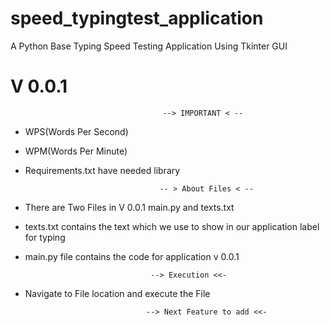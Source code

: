 # speed_typingtest_application
A Python Base Typing Speed Testing Application Using Tkinter GUI 


# V 0.0.1

                                      --> IMPORTANT < --
- WPS(Words Per Second)
- WPM(Words Per Minute)
- Requirements.txt have needed library


                                    -- > About Files < -- 
                                  
- There are Two Files in V 0.0.1 main.py and texts.txt 
- texts.txt contains the text which we use to show in our application label for typing 
- main.py file contains the code for application v 0.0.1


                                  --> Execution <<- 
                               
 - Navigate to File location and execute the File 


                                  --> Next Feature to add <<-
                                  
                                  

    
